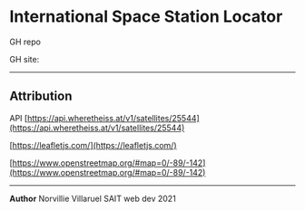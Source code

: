 # International Space Station Locator

GH repo []()

GH site: []()

---
## Attribution

API [https://api.wheretheiss.at/v1/satellites/25544](https://api.wheretheiss.at/v1/satellites/25544)

[https://leafletjs.com/](https://leafletjs.com/)

[https://www.openstreetmap.org/#map=0/-89/-142](https://www.openstreetmap.org/#map=0/-89/-142)



---
**Author**
Norvillie Villaruel
SAIT web dev 2021